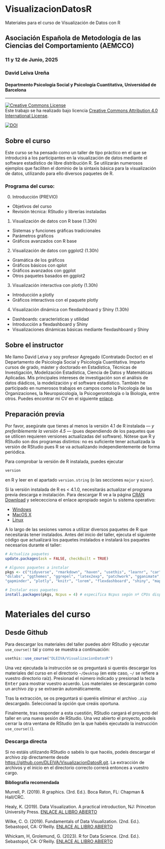 # VisualizacionDatosR

Materiales para el curso de Visualización de Datos con R

## Asociación Española de Metodología de las Ciencias del Comportamiento (AEMCCO)

### 11 y 12 de Junio, 2025

### David Leiva Ureña

#### Departmento Psicología Social y Psicología Cuantitativa, Universidad de Barcelona

---

<a rel="license" href="http://creativecommons.org/licenses/by/4.0/"><img alt="Creative Commons License" style="border-width:0" src="https://i.creativecommons.org/l/by/4.0/88x31.png" /></a><br />Este trabajo se ha realizado bajo licencia <a rel="license" href="http://creativecommons.org/licenses/by/4.0/">Creative Commons Attribution 4.0 International License</a>.

[![DOI](https://zenodo.org/badge/DOI/10.5281/zenodo.8152802.svg)](https://doi.org/10.5281/zenodo.15574102)

## Sobre el curso

Este curso se ha pensado como un taller de tipo práctico en el que se introducirá a los participantes en la visualización de datos mediante el software estadístico de libre distribución R. Se utilizarán numerosos ejemplos que faciliten el dominio de la sintaxis básica para la visualización de datos, utilizando para ello diversos paquetes de R.

### Programa del curso:

0. Introducción (PREVIO)
 - Objetivos del curso
 - Revisión técnica: RStudio y librerías instaladas

1. Visualización de datos con R base (1.30h)
 - Sistemas y funciones gráficas tradicionales 
 - Parámetros gráficos
 - Gráficos avanzados con R base

2. Visualización de datos con ggplot2 (1.30h)
 - Gramática de los gráficos
 - Gráficos básicos con qplot
 - Gráficos avanzados con ggplot
 - Otros paquetes basados en ggplot2

3. Visualización interactiva con plotly (1.30h)
 - Introducción a plotly
 - Gráficos interactivos con el paquete plotly

4. Visualización dinámica con flexdashboard y Shiny (1.30h)
 - Dashboards: características y utilidad
 - Introducción a flexdashboard y Shiny
 - Visualizaciones dinámicas básicas mediante flexdashboard y Shiny

## Sobre el instructor

Me llamo David Leiva y soy profesor Agregado (Contratado Doctor) en el Departamento de Psicología Social y Psicología Cuantitativa. Imparto cursos de grado, máster y doctorado en Estadística, Técnicas de Investigación, Modelización Estadística, Ciencia de Datos y Matemáticas Aplicadas. Mis principales intereses de investigación son el análisis de datos diádicos, la modelización y el software estadístico. También he participado en numerosos trabajos en campos como la Psicología de las Organizaciones, la Neuropsicología, la Psicogerontología o la Biología, entre otros. Puedes encontrar mi CV en el siguiente [enlace](https://github.com/DLEIVA/CV/blob/main/CV_DLU_2025.pdf).

## Preparación previa

Por favor, asegúrate que tienes al menos la versión 4.1 de R instalada &mdash; *y preferiblemente la versión 4.5* &mdash; (pues dependiendo de los paquetes que se utilicen requieren versiones actualizadas del software). Nótese que R y RStudio son dos programas distintos: no es suficiente tener actualizada la versión de RStudio pues R se va actualizando independientemente de forma periódica.

Para comprobar la versión de R instalada, puedes ejecutar

```r
version
```

en R y leer en el apartado `version.string` (o las secciones `major` y `minor`).

Si la versión instalada de R es < 4.1.0, necesitarás actualizar el programa previa descarga e instalación. Para descargar R ve a la página [CRAN Download](https://cran.r-project.org/) y selececciona el enlace apropiado según tu sistema operativo:

* [Windows](https://cran.r-project.org/bin/windows/)
* [MacOS X](https://cran.r-project.org/bin/macosx/)
* [Linux](https://cran.r-project.org/bin/linux/)

A lo largo de las sesiones vamos a utilizar diversos paquetes de R que necesitarás tener instalados. Antes del inicio del taller, ejecuta el siguiente código que actualizará los paquetes instalados e instalará los paquetes necesarios durante el taller:

```r
# Actualiza paquetes
update.packages(ask = FALSE, checkBuilt = TRUE)

# Algunos paquetes a instalar
pkgs <- c("tidyverse", "rmarkdown", "haven", "usethis", "learnr", "car", "magick","gridExtra",
"dslabs", "ggthemes", "ggrepel", "latex2exp", "patchwork", "gganimate", "ggvis",
"gapminder", "plotly", "knitr", "lorem", "flexdashboard", "shiny", "maps", "DT")

# Instalar esos paquetes
install.packages(pkgs, Ncpus = 4) # especifica Ncpus según nº CPUs disponibles en tu ordenador
```

# Materiales del curso

## Desde Github

Para descargar los materiales del taller puedes abrir RStudio y ejecutar `use_course()` tal y como se muestra a continuación:

```r
usethis::use_course("DLEIVA/VisualizacionDatosR")
```

Una vez ejecutada la instrucción se os preguntará si queréis descargar los materiales del curso en el directorio `~/Desktop` (en este caso, `~/` se refiere a vuestro directorio raíz). Presionad el número indicado y presionad la tecla <kbd>Enter</kbd> para mostrar vuestro acuerdo. Los materiales se descargarán como un archivo zip y se extraerán automáticamente.

Tras la extracción, se os preguntará si queréis eliminar el archivo `.zip` descargado. Seleccionad la opción que creáis oportuna.

Finalmente, tras responder a esta cuestión, RStudio cargará el proyecto del taller en una nueva sesión de RStudio. Una vez abierto el proyecto, podeís cerrar la otra ventana de RStudio (en la que habéis ejecutado la instrucción `use_course()`).

### Descarga directa

Si no estáis utilizando RStudio o sabéis lo que hacéis, podeís descargar el archivo zip directamente desde <https://github.com/DLEIVA/VisualizacionDatosR.git>. La extracción de archivos y el inicio en el directorio correcto correrá entonces a vuestro cargo.


**Bibliografía recomendada**

Murrell, P. (2019). R graphics. (3rd. Ed.). Boca Raton, FL: Chapman & Hall/CRC.

Healy, K. (2019). Data Visualization. A practical introduction, NJ: Princeton University Press. [ENLACE AL LIBRO ABIERTO](https://socviz.co/index.html)

Wilke, C. O. (2019). Fundamentals of Data Visualization. (2nd. Ed.). Sebastopol,
CA: O’Reilly. [ENLACE AL LIBRO ABIERTO](https://clauswilke.com/dataviz/)

Whickam, H, Grolemund, G. (2023). R for Data Science. (2nd. Ed.). Sebastopol,
CA: O’Reilly. [ENLACE AL LIBRO ABIERTO](https://r4ds.hadley.nz/)